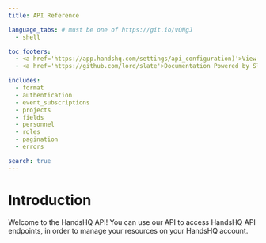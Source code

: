```yaml
---
title: API Reference

language_tabs: # must be one of https://git.io/vQNgJ
  - shell

toc_footers:
  - <a href='https://app.handshq.com/settings/api_configuration)'>View your HandsHQ API settings</a>
  - <a href='https://github.com/lord/slate'>Documentation Powered by Slate</a>

includes:
  - format
  - authentication
  - event_subscriptions
  - projects
  - fields
  - personnel
  - roles
  - pagination
  - errors

search: true
---
```


# Introduction

Welcome to the HandsHQ API! You can use our API to access HandsHQ API endpoints, in order to manage your resources on your HandsHQ account.
